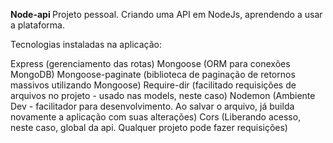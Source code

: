 <strong> Node-api </strong>
Projeto pessoal. Criando uma API em NodeJs, aprendendo a usar a plataforma.

Tecnologias instaladas na aplicação:

Express (gerenciamento das rotas)
Mongoose (ORM para conexões MongoDB)
Mongoose-paginate (biblioteca de paginação de retornos massivos utilizando Mongoose)
Require-dir (facilitado requisições de arquivos no projeto - usado nas models, neste caso)
Nodemon (Ambiente Dev - facilitador para desenvolvimento. Ao salvar o arquivo, já builda novamente a aplicação com suas alterações)
Cors (Liberando acesso, neste caso, global da api. Qualquer projeto pode fazer requisições)
